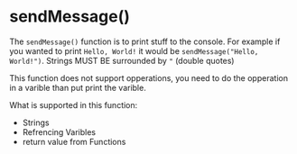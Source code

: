 # sendMessage()

The `sendMessage()` function is to print stuff to the console. For example if you wanted to print `Hello, World!` it would be `sendMessage("Hello, World!")`. Strings MUST BE surrounded by `"` (double quotes)

This function does not support opperations, you need to do the opperation in a varible than put print the varible.

What is supported in this function:
- Strings
- Refrencing Varibles
- return value from Functions